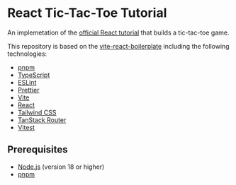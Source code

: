 # React Tic-Tac-Toe Tutorial

An implemetation of the [official React tutorial](https://react.dev/learn/tutorial-tic-tac-toe) that builds a tic-tac-toe game.

This repository is based on the [vite-react-boilerplate](https://github.com/RicardoValdovinos/vite-react-boilerplate) including the following technologies:

- [pnpm](https://pnpm.io)
- [TypeScript](https://www.typescriptlang.org)
- [ESLint](https://eslint.org)
- [Prettier](https://prettier.io)
- [Vite](https://vitejs.dev)
- [React](https://react.dev)
- [Tailwind CSS](https://tailwindcss.com)
- [TanStack Router](https://tanstack.com/router/v1)
- [Vitest](https://vitest.dev)

## Prerequisites

- [Node.js](https://nodejs.org) (version 18 or higher)
- [pnpm](https://pnpm.io)
